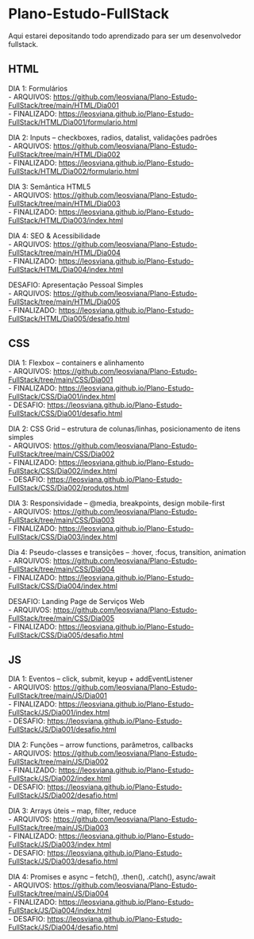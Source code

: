 # Plano-Estudo-FullStack
Aqui estarei depositando todo aprendizado para ser um desenvolvedor fullstack.

## HTML
  DIA 1: Formulários  
    - ARQUIVOS: https://github.com/leosviana/Plano-Estudo-FullStack/tree/main/HTML/Dia001  
    - FINALIZADO: https://leosviana.github.io/Plano-Estudo-FullStack/HTML/Dia001/formulario.html

  DIA 2: Inputs – checkboxes, radios, datalist, validações padrões  
    - ARQUIVOS: https://github.com/leosviana/Plano-Estudo-FullStack/tree/main/HTML/Dia002  
    - FINALIZADO: https://leosviana.github.io/Plano-Estudo-FullStack/HTML/Dia002/formulario.html

  DIA 3: Semântica HTML5  
    - ARQUIVOS: https://github.com/leosviana/Plano-Estudo-FullStack/tree/main/HTML/Dia003  
    - FINALIZADO: https://leosviana.github.io/Plano-Estudo-FullStack/HTML/Dia003/index.html  

  DIA 4: SEO & Acessibilidade  
    - ARQUIVOS: https://github.com/leosviana/Plano-Estudo-FullStack/tree/main/HTML/Dia004  
    - FINALIZADO: https://leosviana.github.io/Plano-Estudo-FullStack/HTML/Dia004/index.html

  DESAFIO: Apresentação Pessoal Simples  
    - ARQUIVOS: https://github.com/leosviana/Plano-Estudo-FullStack/tree/main/HTML/Dia005  
    - FINALIZADO: https://leosviana.github.io/Plano-Estudo-FullStack/HTML/Dia005/desafio.html

## CSS
  DIA 1: Flexbox – containers e alinhamento  
    - ARQUIVOS: https://github.com/leosviana/Plano-Estudo-FullStack/tree/main/CSS/Dia001  
    - FINALIZADO: https://leosviana.github.io/Plano-Estudo-FullStack/CSS/Dia001/index.html  
    - DESAFIO: https://leosviana.github.io/Plano-Estudo-FullStack/CSS/Dia001/desafio.html

  DIA 2: CSS Grid – estrutura de colunas/linhas, posicionamento de itens simples  
    - ARQUIVOS: https://github.com/leosviana/Plano-Estudo-FullStack/tree/main/CSS/Dia002  
    - FINALIZADO: https://leosviana.github.io/Plano-Estudo-FullStack/CSS/Dia002/index.html  
    - DESAFIO: https://leosviana.github.io/Plano-Estudo-FullStack/CSS/Dia002/produtos.html

  DIA 3: Responsividade – @media, breakpoints, design mobile-first  
    - ARQUIVOS: https://github.com/leosviana/Plano-Estudo-FullStack/tree/main/CSS/Dia003  
    - FINALIZADO: https://leosviana.github.io/Plano-Estudo-FullStack/CSS/Dia003/index.html
  
  Dia 4: Pseudo-classes e transições – :hover, :focus, transition, animation  
    - ARQUIVOS: https://github.com/leosviana/Plano-Estudo-FullStack/tree/main/CSS/Dia004  
    - FINALIZADO: https://leosviana.github.io/Plano-Estudo-FullStack/CSS/Dia004/index.html

  DESAFIO: Landing Page de Serviços Web  
    - ARQUIVOS: https://github.com/leosviana/Plano-Estudo-FullStack/tree/main/CSS/Dia005  
    - FINALIZADO: https://leosviana.github.io/Plano-Estudo-FullStack/CSS/Dia005/desafio.html  

## JS
  DIA 1: Eventos – click, submit, keyup + addEventListener  
    - ARQUIVOS: https://github.com/leosviana/Plano-Estudo-FullStack/tree/main/JS/Dia001  
    - FINALIZADO: https://leosviana.github.io/Plano-Estudo-FullStack/JS/Dia001/index.html  
    - DESAFIO: https://leosviana.github.io/Plano-Estudo-FullStack/JS/Dia001/desafio.html  

  DIA 2: Funções – arrow functions, parâmetros, callbacks  
    - ARQUIVOS: https://github.com/leosviana/Plano-Estudo-FullStack/tree/main/JS/Dia002  
    - FINALIZADO: https://leosviana.github.io/Plano-Estudo-FullStack/JS/Dia002/index.html  
    - DESAFIO: https://leosviana.github.io/Plano-Estudo-FullStack/JS/Dia002/desafio.html  
  
  DIA 3: Arrays úteis – map, filter, reduce  
    - ARQUIVOS: https://github.com/leosviana/Plano-Estudo-FullStack/tree/main/JS/Dia003  
    - FINALIZADO: https://leosviana.github.io/Plano-Estudo-FullStack/JS/Dia003/index.html  
    - DESAFIO: https://leosviana.github.io/Plano-Estudo-FullStack/JS/Dia003/desafio.html  

  DIA 4: Promises e async – fetch(), .then(), .catch(), async/await  
    - ARQUIVOS: https://github.com/leosviana/Plano-Estudo-FullStack/tree/main/JS/Dia004  
    - FINALIZADO: https://leosviana.github.io/Plano-Estudo-FullStack/JS/Dia004/index.html  
    - DESAFIO: https://leosviana.github.io/Plano-Estudo-FullStack/JS/Dia004/desafio.html  